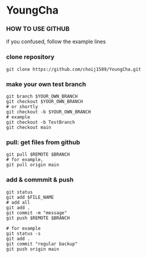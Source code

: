 # YoungCha

### HOW TO USE GITHUB
if you confused, follow the example lines
### clone repository
```
git clone https://github.com/choij1589/YoungCha.git
```
### make your own test branch
```
git branch $YOUR_OWN_BRANCH
git checkout $YOUR_OWN_BRANCH
# or shortly
git checkout -b $YOUR_OWN_BRANCH
# example
git checkout -b TestBranch
git checkout main
```
### pull: get files from github
```
git pull $REMOTE $BRANCH
# for example,
git pull origin main
```
### add & commmit & push
```
git status
git add $FILE_NAME
# add all
git add .
git commit -m "message"
git push $REMOTE $BRANCH

# for example
git status -s
git add .
git commit "regular backup"
git push origin main
```
